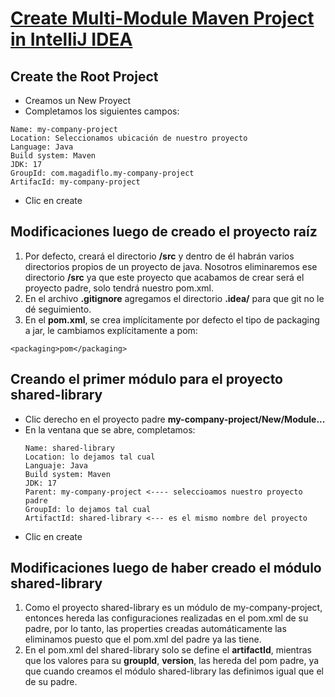 # [Create Multi-Module Maven Project in IntelliJ IDEA](https://www.youtube.com/watch?v=XqC1zeFdxMs)

## Create the Root Project
- Creamos un New Proyect
- Completamos los siguientes campos:
 ```
Name: my-company-project
Location: Seleccionamos ubicación de nuestro proyecto
Language: Java
Build system: Maven
JDK: 17
GroupId: com.magadiflo.my-company-project
ArtifacId: my-company-project
 ```
- Clic en create

## Modificaciones luego de creado el proyecto raíz
1. Por defecto, creará el directorio **/src** y dentro de él habrán varios directorios propios de
  un proyecto de java. Nosotros eliminaremos ese directorio **/src** ya que este proyecto que
  acabamos de crear será el proyecto padre, solo tendrá nuestro pom.xml.
2. En el archivo **.gitignore** agregamos el directorio **.idea/** para que git no le dé seguimiento.
3. En el **pom.xml**, se crea implícitamente por defecto el tipo de packaging a jar, le cambiamos explícitamente a pom:
  ````   
  <packaging>pom</packaging>
  ````
## Creando el primer módulo para el proyecto shared-library
- Clic derecho en el proyecto padre **my-company-project/New/Module...**
- En la ventana que se abre, completamos:
  ````
  Name: shared-library
  Location: lo dejamos tal cual
  Languaje: Java
  Build system: Maven
  JDK: 17
  Parent: my-company-project <---- seleccioamos nuestro proyecto padre
  GroupId: lo dejamos tal cual
  ArtifactId: shared-library <--- es el mismo nombre del proyecto
  ````
- Clic en create

## Modificaciones luego de haber creado el módulo shared-library
1. Como el proyecto shared-library es un módulo de my-company-project, entonces hereda las configuraciones realizadas en el pom.xml de su padre,
   por lo tanto, las properties creadas automáticamente las eliminamos puesto que el pom.xml del padre ya las tiene.
2. En el pom.xml del shared-library solo se define el **artifactId**, mientras que los
   valores para su **groupId**, **version**, las hereda del pom padre, ya que cuando creamos el módulo shared-library las definimos
   igual que el de su padre.